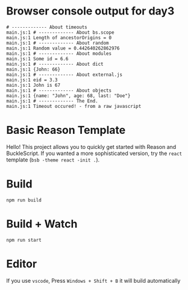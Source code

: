# Browser console output for day3
```
# ------------- About timeouts
main.js:1 # ------------- About bs.scope
main.js:1 Length of ancestorOrigins = 0
main.js:1 # ------------- About random
main.js:1 Random value = 0.442640262862976
main.js:1 # ------------- About modules
main.js:1 Some id = 6.6
main.js:1 # ------------- About dict
main.js:1 {John: 66}
main.js:1 # ------------- About external.js
main.js:1 eid = 3.3
main.js:1 John is 67
main.js:1 # ------------- About objects
main.js:1 {name: "John", age: 68, last: "Doe"}
main.js:1 # ------------- The End.
main.js:1 Timeout occured! - from a raw javascript
```
# Basic Reason Template

Hello! This project allows you to quickly get started with Reason and BuckleScript. If you wanted a more sophisticated version, try the `react` template (`bsb -theme react -init .`).

# Build
```
npm run build
```

# Build + Watch

```
npm run start
```


# Editor
If you use `vscode`, Press `Windows + Shift + B` it will build automatically
